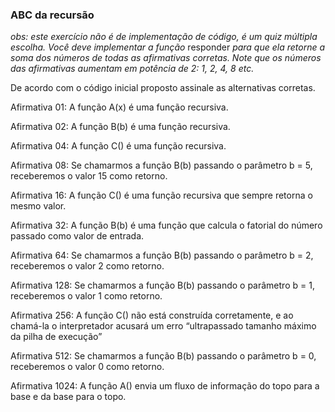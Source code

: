 ### ABC da recursão ###

*obs: este exercício não é de implementação de código, é um quiz múltipla escolha. Você deve implementar a função* responder *para que ela retorne a soma dos números de todas as afirmativas corretas. Note que os números das afirmativas aumentam em potência de 2: 1, 2, 4, 8 etc.*

De acordo com o código inicial proposto assinale as alternativas corretas.

Afirmativa 01: A função A(x) é uma função recursiva.

Afirmativa 02: A função B(b) é uma função recursiva.

Afirmativa 04: A função C() é uma função recursiva.

Afirmativa 08: Se chamarmos a função B(b) passando o parâmetro b = 5, receberemos o valor 15 como retorno.

Afirmativa 16: A função C() é uma função recursiva que sempre retorna o mesmo valor.

Afirmativa 32: A função B(b) é uma função que calcula o fatorial do número passado como valor de entrada.

Afirmativa 64: Se chamarmos a função B(b) passando o parâmetro b = 2, receberemos o valor 2 como retorno.

Afirmativa 128: Se chamarmos a função B(b) passando o parâmetro b = 1, receberemos o valor 1 como retorno.

Afirmativa 256: A função C() não está construída corretamente, e ao chamá-la o interpretador acusará um erro “ultrapassado tamanho máximo da pilha de execução”

Afirmativa 512: Se chamarmos a função B(b) passando o parâmetro b = 0, receberemos o valor 0 como retorno.

Afirmativa 1024: A função A() envia um fluxo de informação do topo para a base e da base para o topo.